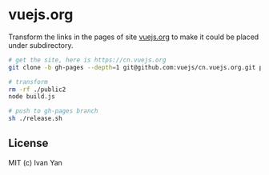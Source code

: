 # vuejs.org

Transform the links in the pages of site [vuejs.org](https://vuejs.org)
to make it could be placed under subdirectory.

```bash
# get the site, here is https://cn.vuejs.org
git clone -b gh-pages --depth=1 git@github.com:vuejs/cn.vuejs.org.git public

# transform
rm -rf ./public2
node build.js

# push to gh-pages branch
sh ./release.sh
```

## License

MIT (c) Ivan Yan

